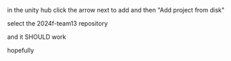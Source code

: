 in the unity hub click the arrow next to add and then "Add project from disk"

select the 2024f-team13 repository

and it SHOULD work






hopefully
